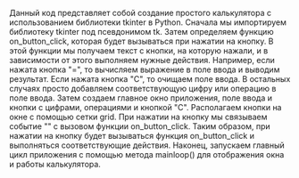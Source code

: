 Данный код представляет собой создание простого калькулятора с использованием библиотеки tkinter в Python. Сначала мы импортируем библиотеку tkinter под псевдонимом tk. Затем определяем функцию on_button_click, которая будет вызываться при нажатии на кнопку. В этой функции мы получаем текст с кнопки, на которую нажали, и в зависимости от этого выполняем нужные действия. Например, если нажата кнопка "=", то вычисляем выражение в поле ввода и выводим результат. Если нажата кнопка "C", то очищаем поле ввода. В остальных случаях просто добавляем соответствующую цифру или операцию в поле ввода. Затем создаем главное окно приложения, поле ввода и кнопки с цифрами, операциями и кнопкой "C". Располагаем кнопки на окне с помощью сетки grid. При нажатии на кнопку мы связываем событие "" с вызовом функции on_button_click. Таким образом, при нажатии на кнопку будет вызываться функция on_button_click и выполняться соответствующие действия. Наконец, запускаем главный цикл приложения с помощью метода mainloop() для отображения окна и работы калькулятора.
